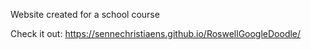 Website created for a school course

Check it out: https://sennechristiaens.github.io/RoswellGoogleDoodle/
